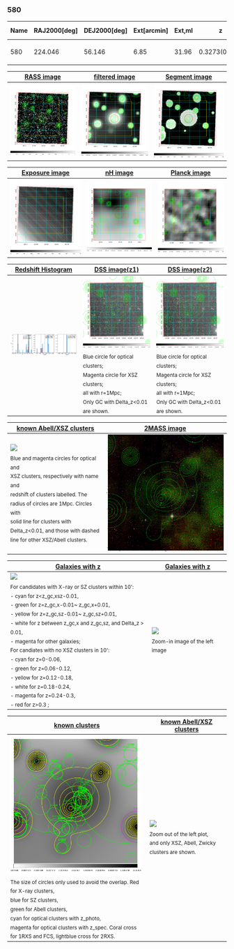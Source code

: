 <div STYLE="page-break-after: always;"></div>

### 580

|Name|RAJ2000[deg]|DEJ2000[deg] |Ext[arcmin]| Ext,ml | z | z_src| C|GC(XSZ,Delta_z<0.01)| GC(OPT,Delta_z<0.01)|GC| R_sig[arcmin] | R500[arcmin] | R500[Mpc]| CRsig[c/s] | CR500[c/s] |L500[1E44 erg/s]|F500[1E-12 erg/s/cm^2]| M500[1E14 Msun]|Tx[keV]|Cnt_sig|Beta|Rc[arcmin]|Comment|Alias|
|---|---|---|---|---|---|------|---|--------|---------|----------|---|---|---|---|---|---|---|---|---|---|---|---|---|---|
|580| 224.046| 56.146| 6.85| 31.96| 0.3273(0.006)| z1, z_opt| S| -| W| C, N, W| 17.788| 3.938| 1.117| 0.089(0.039)| 0.079(0.035)| 5.771(5.660)| 1.635(1.604)| 5.56(2.50)| 6.88(1.99)| 95.7| 0.830(-0.117+0.117)| 7.928(-1.238+1.073)| -| t340|

|[RASS image](../image/580/580_img.pdf)|[filtered image](../image/580/580_fil.pdf)|[Segment image](../image/580/580_seg.pdf)|
|-------------------|--------------------|-------------------|
| <img src="../image/580/580_img.png" width="300">  | <img src="../image/580/580_fil.png" width="300">   | <img src="../image/580/580_seg.png" width="300">  |

|[Exposure image](../image/580/580_mex.pdf)| [nH image](../image/580/580_nh.pdf)| [Planck image](../image/580/580_p.pdf)|
|-------------------|--------------------|-------------------|
|<img src="../image/580/580_mex.png" width="300">   | <img src="../image/580/580_nh.png" width="300">    | <img src="../image/580/580_p.png" width="300"> |

|[Redshift Histogram](../image/580/580_zg.pdf) | [DSS image(z1)](../image/580/580_dss_z1.pdf)      |  [DSS image(z2)](../image/580/580_dss_z2.pdf)    |
|-------------------|--------------------|-------------------|
|<img src="../image/580/580_zg.png" width="300"> |<img src="../image/580/580_dss_z1.png" width="300"> <sub><br>Blue circle for optical clusters; <br>Magenta circle for XSZ clusters; <br>all with r=1Mpc; <br>Only GC with Delta_z<0.01 are shown. </sub>| <img src="../image/580/580_dss_z2.png" width="300"><sub><br>Blue circle for optical clusters; <br>Magenta circle for XSZ clusters; <br>all with r=1Mpc; <br>Only GC with Delta_z<0.01 are shown. </sub> |

|[known Abell/XSZ clusters](../image/580/580_m.pdf) | [2MASS image](../image/580/580_2mass.pdf)      |
|-------------------|-------------------|
|<img src=../image/580/580_m.png width="300"> <br><sub>Blue and magenta circles for optical and <br>XSZ clusters, respectively with name and <br>redshift of clusters labelled. The <br>radius of circles are 1Mpc. Circles with <br>solid line for clusters with <br>Delta_z<0.01, and those with dashed <br>line for other XSZ/Abell clusters.        </sub>|<img src="../image/580/580_2mass.png" width="300">  |

|[Galaxies with z](../image/580/580_opt_ned.pdf) |[Galaxies with z](../image/580/580_opt_ned_zoom.pdf) |
|-------------------|-------------------|
| <img src=../image/580/580_opt_ned.png width="300"> <br><sub> For candidates with X-ray or SZ clusters within 10': <br> - cyan for z<z_gc,xsz-0.01, <br> - green for z=z_gc,x-0.01~ z_gc,x+0.01, <br> - yellow for z=z_gc,sz-0.01~ z_gc,sz+0.01, <br> - white for z between z_gc,x and z_gc,sz, and Delta_z > 0.01, <br> - magenta for other galaxies; <br>For candiates with no XSZ clusters in 10': <br> - cyan for z=0-0.06, <br> - green for z=0.06-0.12, <br> - yellow for z=0.12-0.18, <br> - white for z=0.18-0.24, <br> - magenta for z=0.24-0.3, <br> - red for z>0.3 ;  </sub>|<img src=../image/580/580_opt_ned_zoom.png width="300">  <br><sub> Zoom-in image of the left image</sub>|

|[known clusters](../image/580/580_gc.pdf) |[known Abell/XSZ clusters](../image/580/580_gc_large.pdf) |
|-------------------|-------------------|
| <img src=../image/580/580_gc.png width="300"> <br><sub> The size of circles only used to avoid the overlap. Red for X-ray clusters, <br> blue for SZ clusters, <br> green for Abell clusters, <br> cyan for optical clusters with z_photo, <br> magenta for optical clusters with z_spec. Coral cross for 1RXS and FCS, lightblue cross for 2RXS. </sub>|<img src=../image/580/580_gc_large.png width="300"> <br><sub> Zoom out of the left plot, <br> and only XSZ, Abell, Zwicky clusters are shown. </sub> |




